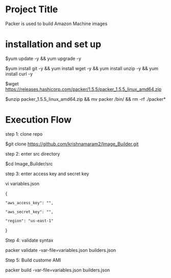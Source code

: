 Project Title
================
Packer is used to build Amazon Machine images


installation and set up 
===================================
$yum update -y && yum upgrade -y 

$yum install git -y && yum install wget -y && yum install unzip -y && yum install curl -y

$wget https://releases.hashicorp.com/packer/1.5.5/packer_1.5.5_linux_amd64.zip

$unzip packer_1.5.5_linux_amd64.zip && mv packer /bin/ && rm -rf ./packer*


Execution Flow
===========================

step 1: clone repo

$git clone https://github.com/krishnamaram2/Image_Builder.git


step 2: enter src directory

$cd Image_Builder/src


step 3: enter access key and secret key

vi variables.json

{

    "aws_access_key": "",
    
    "aws_secret_key": "",
    
    "region": "us-east-1"
    
  }


Step 4: validate syntax

packer validate -var-file=variables.json builders.json


Step 5: Build custome AMI

packer build -var-file=variables.json builders.json

